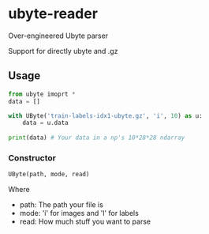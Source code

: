 # ubyte-reader
Over-engineered Ubyte parser

Support for directly ubyte and .gz

## Usage

```python
from ubyte imoprt *
data = []

with UByte('train-labels-idx1-ubyte.gz', 'i', 10) as u:
    data = u.data
    
print(data) # Your data in a np's 10*28*28 ndarray
```

### Constructor

```python
UByte(path, mode, read)
```

Where
- path: The path your file is
- mode: 'i' for images and 'l' for labels
- read: How much stuff you want to parse
